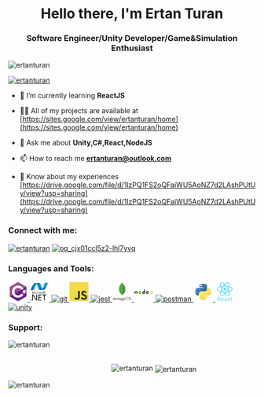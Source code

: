 <h1 align="center">Hello there, I'm Ertan Turan</h1>
<h3 align="center">Software Engineer/Unity Developer/Game&Simulation Enthusiast</h3>

<p align="left"> <img src="https://komarev.com/ghpvc/?username=ertanturan&label=Profile%20views&color=0e75b6&style=flat" alt="ertanturan" /> </p>

<p align="left"> <a href="https://github.com/ryo-ma/github-profile-trophy"><img src="https://github-profile-trophy.vercel.app/?username=ertanturan" alt="ertanturan" /></a> </p>

- 🌱 I’m currently learning **ReactJS**

- 👨‍💻 All of my projects are available at [https://sites.google.com/view/ertanturan/home](https://sites.google.com/view/ertanturan/home)

- 💬 Ask me about **Unity,C#,React,NodeJS**

- 📫 How to reach me **ertanturan@outlook.com**

- 📄 Know about my experiences [https://drive.google.com/file/d/1lzPQ1FS2oQFaiWU5AoNZ7d2LAshPUtUy/view?usp=sharing](https://drive.google.com/file/d/1lzPQ1FS2oQFaiWU5AoNZ7d2LAshPUtUy/view?usp=sharing)

<h3 align="left">Connect with me:</h3>
<p align="left">
<a href="https://linkedin.com/in/ertanturan" target="blank"><img align="center" src="https://raw.githubusercontent.com/rahuldkjain/github-profile-readme-generator/master/src/images/icons/Social/linked-in-alt.svg" alt="ertanturan" height="30" width="40" /></a>
<a href="https://www.youtube.com/channel/UCoq_cjx01CCL5z2-Lhl7YVQ" target="blank"><img align="center" src="https://raw.githubusercontent.com/rahuldkjain/github-profile-readme-generator/master/src/images/icons/Social/youtube.svg" alt="oq_cjx01ccl5z2-lhl7yvq" height="30" width="40" /></a>
</p>

<h3 align="left">Languages and Tools:</h3>
<p align="left"> <a href="https://www.w3schools.com/cs/" target="_blank" rel="noreferrer"> <img src="https://raw.githubusercontent.com/devicons/devicon/master/icons/csharp/csharp-original.svg" alt="csharp" width="40" height="40"/> </a> <a href="https://dotnet.microsoft.com/" target="_blank" rel="noreferrer"> <img src="https://raw.githubusercontent.com/devicons/devicon/master/icons/dot-net/dot-net-original-wordmark.svg" alt="dotnet" width="40" height="40"/> </a> <a href="https://git-scm.com/" target="_blank" rel="noreferrer"> <img src="https://www.vectorlogo.zone/logos/git-scm/git-scm-icon.svg" alt="git" width="40" height="40"/> </a> <a href="https://developer.mozilla.org/en-US/docs/Web/JavaScript" target="_blank" rel="noreferrer"> <img src="https://raw.githubusercontent.com/devicons/devicon/master/icons/javascript/javascript-original.svg" alt="javascript" width="40" height="40"/> </a> <a href="https://jestjs.io" target="_blank" rel="noreferrer"> <img src="https://www.vectorlogo.zone/logos/jestjsio/jestjsio-icon.svg" alt="jest" width="40" height="40"/> </a> <a href="https://www.mongodb.com/" target="_blank" rel="noreferrer"> <img src="https://raw.githubusercontent.com/devicons/devicon/master/icons/mongodb/mongodb-original-wordmark.svg" alt="mongodb" width="40" height="40"/> </a> <a href="https://nodejs.org" target="_blank" rel="noreferrer"> <img src="https://raw.githubusercontent.com/devicons/devicon/master/icons/nodejs/nodejs-original-wordmark.svg" alt="nodejs" width="40" height="40"/> </a> <a href="https://postman.com" target="_blank" rel="noreferrer"> <img src="https://www.vectorlogo.zone/logos/getpostman/getpostman-icon.svg" alt="postman" width="40" height="40"/> </a> <a href="https://www.python.org" target="_blank" rel="noreferrer"> <img src="https://raw.githubusercontent.com/devicons/devicon/master/icons/python/python-original.svg" alt="python" width="40" height="40"/> </a> <a href="https://reactjs.org/" target="_blank" rel="noreferrer"> <img src="https://raw.githubusercontent.com/devicons/devicon/master/icons/react/react-original-wordmark.svg" alt="react" width="40" height="40"/> </a> <a href="https://unity.com/" target="_blank" rel="noreferrer"> <img src="https://www.vectorlogo.zone/logos/unity3d/unity3d-icon.svg" alt="unity" width="40" height="40"/> </a> </p>

<h3 align="left">Support:</h3>
<p><a href="https://www.buymeacoffee.com/ertanturan"> <img align="left" src="https://cdn.buymeacoffee.com/buttons/v2/default-yellow.png" height="50" width="210" alt="ertanturan" /></a></p><br><br>

<p><img align="left" src="https://github-readme-stats.vercel.app/api/top-langs?username=ertanturan&show_icons=true&locale=en&layout=compact" alt="ertanturan" /></p>

<p>&nbsp;<img align="center" src="https://github-readme-stats.vercel.app/api?username=ertanturan&show_icons=true&locale=en" alt="ertanturan" /></p>

<p><img align="center" src="https://github-readme-streak-stats.herokuapp.com/?user=ertanturan&" alt="ertanturan" /></p>
